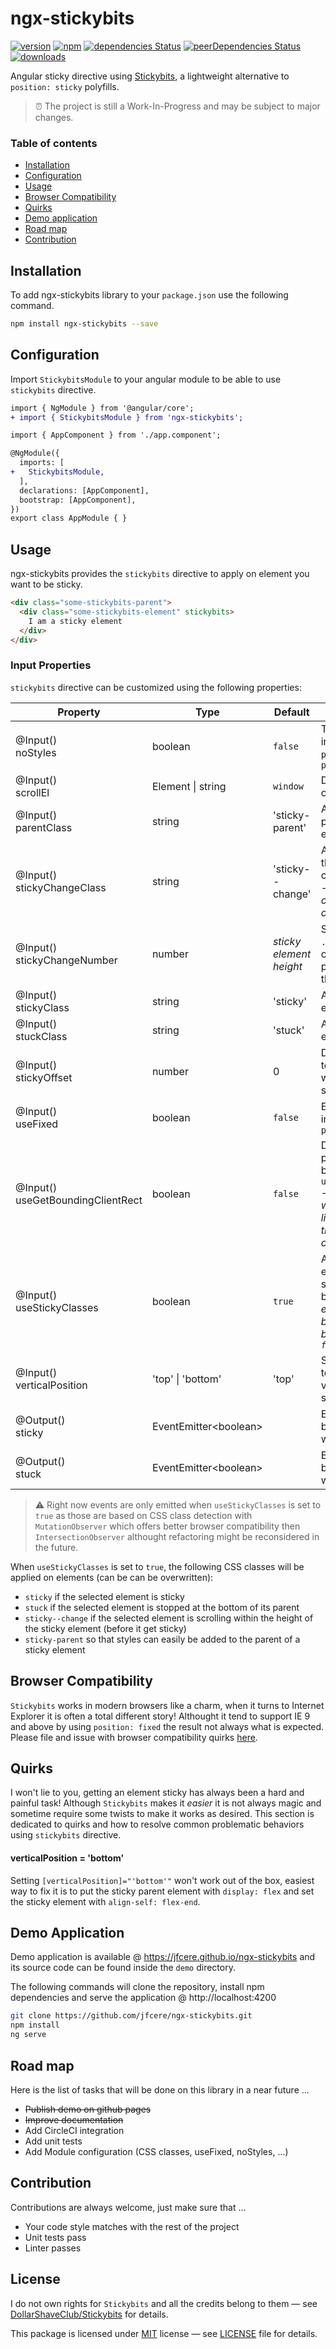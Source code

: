 # ngx-stickybits
[![version](https://img.shields.io/npm/v/ngx-stickybits.svg?style=flat)](https://www.npmjs.com/package/ngx-stickybits) [![npm](https://img.shields.io/npm/l/ngx-stickybits.svg)](https://opensource.org/licenses/MIT) [![dependencies Status](https://david-dm.org/jfcere/ngx-stickybits/status.svg?path=lib)](https://david-dm.org/jfcere/ngx-stickybits?path=lib) [![peerDependencies Status](https://david-dm.org/jfcere/ngx-stickybits/peer-status.svg?path=lib)](https://david-dm.org/jfcere/ngx-stickybits?path=lib&type=peer) [![downloads](https://img.shields.io/npm/dt/ngx-stickybits.svg)](https://www.npmjs.com/package/ngx-stickybits)

Angular sticky directive using [Stickybits](https://github.com/dollarshaveclub/stickybits), a lightweight alternative to `position: sticky` polyfills.

> :alarm_clock: The project is still a Work-In-Progress and may be subject to major changes.

### Table of contents

- [Installation](#installation)
- [Configuration](#configuration)
- [Usage](#usage)
- [Browser Compatibility](#browser-compatibility)
- [Quirks](#quirks)
- [Demo application](#demo-application)
- [Road map](#road-map)
- [Contribution](#contribution)

## Installation

To add ngx-stickybits library to your `package.json` use the following command.

```bash
npm install ngx-stickybits --save
```

## Configuration

Import `StickybitsModule` to your angular module to be able to use `stickybits` directive.

```diff
import { NgModule } from '@angular/core';
+ import { StickybitsModule } from 'ngx-stickybits';

import { AppComponent } from './app.component';

@NgModule({
  imports: [
+   StickybitsModule,
  ],
  declarations: [AppComponent],
  bootstrap: [AppComponent],
})
export class AppModule { }
```

## Usage

ngx-stickybits provides the `stickybits` directive to apply on element you want to be sticky.

```html
<div class="some-stickybits-parent">
  <div class="some-stickybits-element" stickybits>
    I am a sticky element
  </div>
</div>
```

### Input Properties

`stickybits` directive can be customized using the following properties:

| Property | Type | Default | Description |
| -------- | ---- | ------- | ----------- |
| @Input() <br/> noStyles | boolean | `false` | To use StickyBits without inline styles except for `position: sticky` or `position: fixed` |
| @Input() <br/> scrollEl | Element \| string | `window` | Desired scrolling element or DOM query selector |
| @Input() <br/> parentClass | string | 'sticky-parent' | Applied CSS class on the parent of the sticky element |
| @Input() <br/> stickyChangeClass | string | 'sticky--change' | Applied CSS class after the element is sticky for a certain duration of scroll - _By default this duration of scrolling is the height of the sticky element_ |
| @Input() <br/> stickyChangeNumber | number | _sticky element height_ | Scroll duration for when `.sticky--change` is added can be modified by providing a number for this option |
| @Input() <br/> stickyClass | string | 'sticky' | Applied CSS class on element when it is _sticky_ |
| @Input() <br/> stuckClass | string | 'stuck' | Applied CSS class on element when it is _stuck_ |
| @Input() <br/> stickyOffset | number | 0 | Desired offset from the top of the viewport to which the element will stick |
| @Input() <br/> useFixed | boolean | `false` | Enforce `position: fixed` instead of using `position: sticky` |
| @Input() <br/> useGetBoundingClientRect | boolean | `false` | Do not use `offsetTop` provide the optional boolean `useGetBoundingClientRect` - _This feature is optimal when dealing with things like CSS calc which can throw off `offsetTop` calculations_ |
| @Input() <br/> useStickyClasses | boolean | `true` | Add/remove classes from element according to it's sticky state (see details below) — _This is expensive for the browser, it is better if can be avoided and remain `false`_ |
| @Input() <br/> verticalPosition | 'top' \| 'bottom' | 'top' | Stick element to the top/bottom of the viewport when vertically scrolled to |
| @Output() <br/> sticky | EventEmitter\<boolean\> | | Emits `true` when element becomes sticky and `false` when it becomes unsticky |
| @Output() <br/> stuck | EventEmitter\<boolean\> | | Emits `true` when element becomes stuck and `false` when it becomes unstuck |

> :warning: Right now events are only emitted when `useStickyClasses` is set to `true` as those are based on CSS class detection with `MutationObserver` which offers better browser compatibility then `IntersectionObserver` althought refactoring might be reconsidered in the future.

When `useStickyClasses` is set to `true`, the following CSS classes will be applied on elements (can be can be overwritten):

- `sticky` if the selected element is sticky
- `stuck` if the selected element is stopped at the bottom of its parent
- `sticky--change` if the selected element is scrolling within the height of the sticky element (before it get sticky)
- `sticky-parent` so that styles can easily be added to the parent of a sticky element

## Browser Compatibility

`Stickybits` works in modern browsers like a charm, when it turns to Internet Explorer it is often a total different story! Althought it tend to support IE 9 and above by using `position: fixed` the result not always what is expected. Please file and issue with browser compatibility quirks [here](https://github.com/dollarshaveclub/stickybits/issues).

## Quirks

I won't lie to you, getting an element sticky has always been a hard and painful task! Although `Stickybits` makes it _easier_ it is not always magic and sometime require some twists to make it works as desired. This section is dedicated to quirks and how to resolve common problematic behaviors using `stickybits` directive.

#### verticalPosition = 'bottom'

Setting `[verticalPosition]="'bottom'"` won't work out of the box, easiest way to fix it is to put the sticky parent element with `display: flex` and set the sticky element with `align-self: flex-end`.

## Demo Application

Demo application is available @ https://jfcere.github.io/ngx-stickybits and its source code can be found inside the `demo` directory.

The following commands will clone the repository, install npm dependencies and serve the application @ http://localhost:4200

```bash
git clone https://github.com/jfcere/ngx-stickybits.git
npm install
ng serve
```

## Road map

Here is the list of tasks that will be done on this library in a near future ...

- ~~Publish demo on github pages~~
- ~~Improve documentation~~
- Add CircleCI integration
- Add unit tests
- Add Module configuration (CSS classes, useFixed, noStyles, ...)

## Contribution

Contributions are always welcome, just make sure that ...

- Your code style matches with the rest of the project
- Unit tests pass
- Linter passes

## License

I do not own rights for `Stickybits` and all the credits belong to them — see [DollarShaveClub/Stickybits](https://github.com/dollarshaveclub/stickybits) for details.

This package is licensed under [MIT](https://opensource.org/licenses/MIT) license — see [LICENSE](https://github.com/jfcere/ngx-stickybits/blob/master/LICENSE) file for details.
